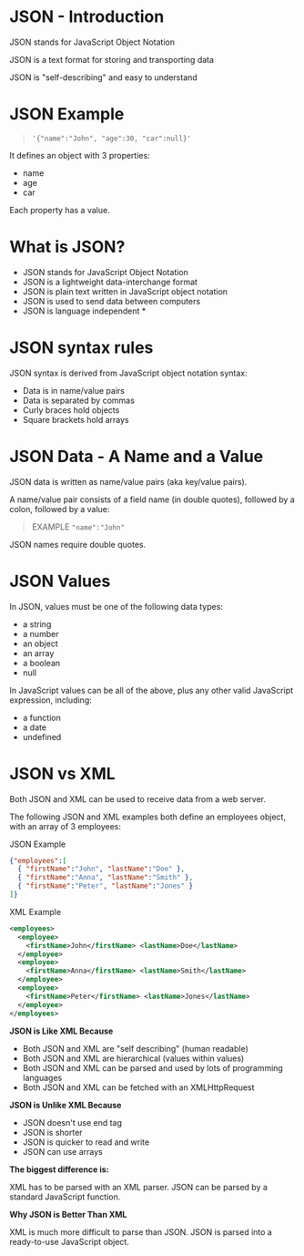 # JSON - Introduction

JSON stands for JavaScript Object Notation

JSON is a text format for storing and transporting data

JSON is "self-describing" and easy to understand

# JSON Example

> `'{"name":"John", "age":30, "car":null}'`

It defines an object with 3 properties:

* name
* age
* car

Each property has a value.

# What is JSON?

* JSON stands for JavaScript Object Notation
* JSON is a lightweight data-interchange format
* JSON is plain text written in JavaScript object notation
* JSON is used to send data between computers
* JSON is language independent *

# JSON syntax rules

JSON syntax is derived from JavaScript object notation syntax:

* Data is in name/value pairs
* Data is separated by commas
* Curly braces hold objects
* Square brackets hold arrays

# JSON Data - A Name and a Value

JSON data is written as name/value pairs (aka key/value pairs).

A name/value pair consists of a field name (in double quotes), followed by a colon, followed by a value:

> EXAMPLE
> `"name":"John"`

JSON names require double quotes.

# JSON Values

In JSON, values must be one of the following data types:

* a string
* a number
* an object
* an array
* a boolean
* null

In JavaScript values can be all of the above, plus any other valid JavaScript expression, including:

* a function
* a date
* undefined

# JSON vs XML

Both JSON and XML can be used to receive data from a web server.

The following JSON and XML examples both define an employees object, with an array of 3 employees:

JSON Example

```json
{"employees":[
  { "firstName":"John", "lastName":"Doe" },
  { "firstName":"Anna", "lastName":"Smith" },
  { "firstName":"Peter", "lastName":"Jones" }
]}
```

XML Example
```xml
<employees>
  <employee>
    <firstName>John</firstName> <lastName>Doe</lastName>
  </employee>
  <employee>
    <firstName>Anna</firstName> <lastName>Smith</lastName>
  </employee>
  <employee>
    <firstName>Peter</firstName> <lastName>Jones</lastName>
  </employee>
</employees>
```

**JSON is Like XML Because**

* Both JSON and XML are "self describing" (human readable)
* Both JSON and XML are hierarchical (values within values)
* Both JSON and XML can be parsed and used by lots of programming languages
* Both JSON and XML can be fetched with an XMLHttpRequest

**JSON is Unlike XML Because**

* JSON doesn't use end tag
* JSON is shorter
* JSON is quicker to read and write
* JSON can use arrays

**The biggest difference is:**

XML has to be parsed with an XML parser. JSON can be parsed by a standard JavaScript function.

**Why JSON is Better Than XML**

XML is much more difficult to parse than JSON.
JSON is parsed into a ready-to-use JavaScript object.